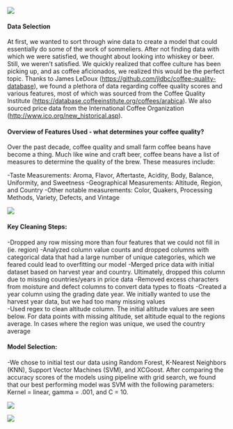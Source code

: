 ![](https://github.com/kahartman2/beautiful_coffee/blob/master/java.png)

#### Data Selection 

At first, we wanted to sort through wine data to create a model that could essentially do some of the work of sommeliers. After not finding data with which we were satisfied, we thought about looking into whiskey or beer. Still, we weren't satisfied. We quickly realized that coffee culture has been picking up, and as coffee aficionados, we realized this would be the perfect topic. Thanks to James LeDoux (https://github.com/jldbc/coffee-quality-database), we found a plethora of data regarding coffee quality scores and various features, most of which was sourced from the Coffee Quality Institute (https://database.coffeeinstitute.org/coffees/arabica). We also sourced price data from the International Coffee Organization (http://www.ico.org/new_historical.asp).

#### Overview of Features Used - what determines your coffee quality?

Over the past decade, coffee quality and small farm coffee beans have become a thing.  Much like wine and craft beer, coffee beans have a list of measures to determine the quality of the brew.  These measures include:

  -Taste Measurements: Aroma, Flavor, Aftertaste, Acidity, Body, Balance, Uniformity, and Sweetness
  -Geographical Measurements:  Altitude, Region, and Country
  -Other notable measurements:  Color, Quakers, Processing Methods, Variety, Defects, and Vintage
  
![](https://github.com/kahartman2/beautiful_coffee/blob/master/describe.png)

#### Key Cleaning Steps: 
  -Dropped any row missing more than four features that we could not fill in (ie. region) 
  -Analyzed column value counts and dropped columns with categorical data that had a large number of unique categories, which   we feared could lead to overfitting our model 
  -Merged price data with initial dataset based on harvest year and country. Ultimately, dropped this column due to missing     countries/years in price data 
  -Removed excess characters from moisture and defect columns to convert data types to floats
  -Created a year column using the grading date year. We initially wanted to use the harvest year data, but we had too many     missing values   
  -Used regex to clean altitude column. The initial altitude values are seen below. For data points with missing altitude, set    altitude equal to the regions average. In cases where the region was unique, we used the country average 

#### Model Selection: 
  -We chose to initial test our data using Random Forest, K-Nearest Neighbors (KNN), Support Vector Machines (SVM), and       XCGoost. After comparing the accuracy scores of the models using pipeline with grid search, we found that our best performing 
  model was SVM with the following parameters: Kernel = linear, gamma = .001, and C = 10. 

![](https://github.com/kahartman2/beautiful_coffee/blob/master/confusion_matrix2.png)

![](https://github.com/kahartman2/beautiful_coffee/blob/master/roc_curve2.png)
